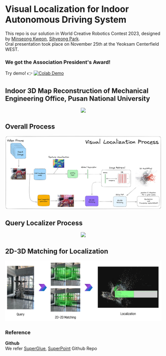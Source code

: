 # Visual Localization for Indoor Autonomous Driving System
This repo is our solution in World Creative Robotics Contest 2023, designed by [Minseong Kweon](https://github.com/mnseong), [Sihyeong Park](https://github.com/sihyeong671).<br/>
Oral presentation took place on November 25th at the Yeoksam Centerfield WEST.<br/>
### We got the Association President's Award!<br/>
Try demo! 👉 [![Colab Demo](https://colab.research.google.com/assets/colab-badge.svg)](https://colab.research.google.com/drive/1ScaWFMfsUssaOC4F7Z967u-N8itCNxkp?usp=sharing)<br/>

## Indoor 3D Map Reconstruction of Mechanical Engineering Office, Pusan National University
<p align=center>
    <img src="./assets/pnu_map.gif"/>
</p>

## Overall Process
<p align=center>
    <img src="./assets/vlp.png"/>
</p>

## Query Localizer Process
<p align=center>
    <img src="./assets/recon.png"/>
</p>

## 2D-3D Matching for Localization
<p align=center>
    <img src="./assets/matching_process.png"/>
</p>

### Reference
**Github**<br/>
We refer [SuperGlue](https://github.com/magicleap/SuperGluePretrainedNetwork), [SuperPoint](https://github.com/rpautrat/SuperPoint) Github Repo <br/>
